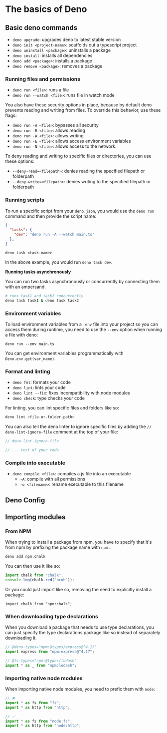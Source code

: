 # The basics of Deno

## Basic deno commands

- `deno upgrade`: upgrades deno to latest stable version
- `deno init <project-name>`: scaffolds out a typescript project
- `deno uninstall <package>`: uninstalls a package
- `deno install`: installs all dependencies
- `deno add <package>`: installs a package
- `deno remove <package>`: removes a package

### Running files and permissions

- `deno run <file>`: runs a file
- `deno run --watch <file>`: runs file in watch mode

You also have these security options in place, because by default deno prevents reading and writing from files. To override this behavior, use these flags:

- `deno run -A <file>`: bypasses all security
- `deno run -R <file>`: allows reading
- `deno run -W <file>`: allows writing
- `deno run -E <file>`: allows access environment variables
- `deno run -N <file>`: allows access to the network. 

To deny reading and writing to specific files or directories, you can use these options:

- `--deny-read=<filepath>`: denies reading the specified filepath or folderpath
- `--deny-write=<filepath>`: denies writing to the specified filepath or folderpath

### Running scripts

To run a specific script from your `deno.json`, you would use the `deno run` command and then provide the script name: 

```json title="deno.json"
{
  "tasks": {
    "dev": "deno run -A --watch main.ts"
  },
}
```

```
deno task <task-name>
```

In the above example, you would run `deno task dev`.

**Running tasks asynchronously**

You can run two tasks asynchronously or concurrently by connecting them with an ampersand. 

```bash
# runs task1 and task2 concurrently
deno task task1 & deno task task2
```

### Environment variables

To load environment variables from a `.env` file into your project so you can access them during runtime, you need to use the `--env` option when running a file with deno: 

```
deno run --env main.ts
```

You can get environment variables programmatically with `Deno.env.get(var_name)`.


### Format and linting

- `deno fmt`: formats your code
- `deno lint`: lints your code
- `deno lint --fix`: fixes incompatibility with node modules
- `deno check`: type checks your code

For linting, you can lint specific files and folders like so:

```bash
deno lint <file-or-folder-path>
```

You can also tell the deno linter to ignore specific files by adding the `// deno-lint-ignore-file` comment at the top of your file:

```ts title="main.ts"
// deno-lint-ignore-file

// ... rest of your code
```

### Compile into executable

- `deno compile <file>`: compiles a js file into an executable
	- `-A`: compile with all permissions
	- `-o <filename>`: rename executable to this filename

## Deno Config

## Importing modules

### From NPM

When trying to install a package from npm, you have to specify that it's from npm by prefixing the package name with `npm:`.

```bash
deno add npm:chalk
```

You can then use it like so: 

```ts
import chalk from "chalk";
console.log(chalk.red("bruh"));
```

Or you could just import like so, removing the need to explicitly install a package:

```tsx
import chalk from "npm:chalk";
```

### When downloading type declarations

When you download a package that needs to use type declarations, you can just specify the type declarations package like so instead of separately downloading it.

```ts
// @deno-types="npm:@types/express@^4.17"
import express from "npm:express@^4.17";

// @ts-types="npm:@types/lodash"
import * as _ from "npm:lodash";
```

### Importing native node modules

When importing native node modules, you need to prefix them with `node:`

```ts
// ❌
import * as fs from "fs";
import * as http from "http";

// ✅
import * as fs from "node:fs";
import * as http from "node:http";
```

